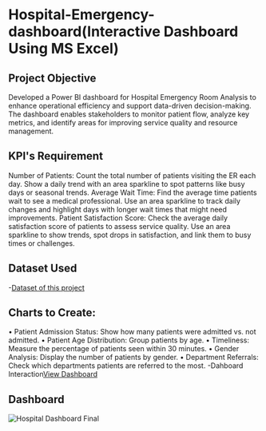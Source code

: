 # Hospital-Emergency-dashboard(Interactive Dashboard Using MS Excel)

## Project Objective
Developed a Power BI dashboard for Hospital Emergency Room Analysis to enhance operational efficiency and support data-driven decision-making. The dashboard enables stakeholders to monitor patient flow, analyze key metrics, and identify areas for improving service quality and resource management.
## KPI's Requirement 
Number of Patients:
Count the total number of patients visiting the ER each day.
Show a daily trend with an area sparkline to spot patterns like busy days or seasonal trends.
Average Wait Time:
Find the average time patients wait to see a medical professional.
Use an area sparkline to track daily changes and highlight days with longer wait times that might need improvements.
Patient Satisfaction Score:
Check the average daily satisfaction score of patients to assess service quality.
Use an area sparkline to show trends, spot drops in satisfaction, and link them to busy times or challenges.
## Dataset Used
-<a href= "https://github.com/Shagun-yadav/Hospital-Emergency-dashboard-/blob/main/Hospital%20Emergency%20Room%20Data.csv">Dataset of this project</a>
## Charts to Create:
•	Patient Admission Status: Show how many patients were admitted vs. not admitted.
•	Patient Age Distribution: Group patients by age.
•	Timeliness: Measure the percentage of patients seen within 30 minutes.
•	Gender Analysis: Display the number of patients by gender. 
•	Department Referrals: Check which departments patients are referred to the most.
-Dahboard Interaction<a href ="https://github.com/Shagun-yadav/Hospital-Emergency-dashboard-/blob/main/Hospital%20Dashboard%20Final%20.jpg">View Dashboard</a> 
## Dashboard 
![Hospital Dashboard Final ](https://github.com/user-attachments/assets/fc5ba100-8863-4c34-92df-68503657fffb)


